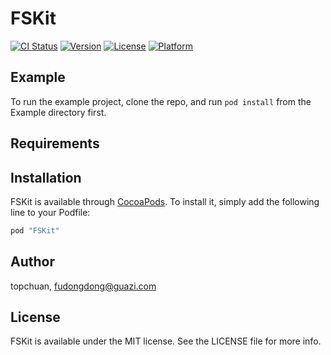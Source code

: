 # FSKit

[![CI Status](http://img.shields.io/travis/topchuan/FSKit.svg?style=flat)](https://travis-ci.org/topchuan/FSKit)
[![Version](https://img.shields.io/cocoapods/v/FSKit.svg?style=flat)](http://cocoapods.org/pods/FSKit)
[![License](https://img.shields.io/cocoapods/l/FSKit.svg?style=flat)](http://cocoapods.org/pods/FSKit)
[![Platform](https://img.shields.io/cocoapods/p/FSKit.svg?style=flat)](http://cocoapods.org/pods/FSKit)

## Example

To run the example project, clone the repo, and run `pod install` from the Example directory first.

## Requirements

## Installation

FSKit is available through [CocoaPods](http://cocoapods.org). To install
it, simply add the following line to your Podfile:

```ruby
pod "FSKit"
```

## Author

topchuan, fudongdong@guazi.com

## License

FSKit is available under the MIT license. See the LICENSE file for more info.
